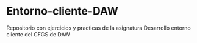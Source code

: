 # Entorno-cliente-DAW
Repositorio con ejercicios y practicas de la asignatura Desarrollo entorno cliente del CFGS de DAW
